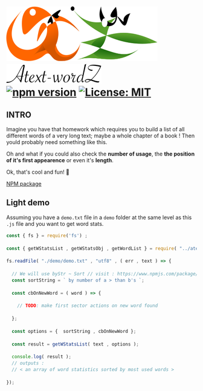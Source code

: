 # <img id="module-logo" src="https://github.com/ManuUseGitHub/atext-wordz/blob/master/at-wz-logo.svg"> <img id="module-logo" src="https://github.com/ManuUseGitHub/atext-wordz/blob/master/at-wz-typo-logo.svg"> <br/>[![npm version](https://badge.fury.io/js/atext-wordz.svg)](https://badge.fury.io/js/atext-wordz) [![License: MIT](https://img.shields.io/badge/License-MIT-61dafb.svg)](https://github.com/ManuUseGitHub/atext-wordz/blob/master/LICENSE)
## INTRO

Imagine you have that homework which requires you to build a list of all different words of a very long text; maybe a whole chapter of a book ! Then yould probably need something like this. 

Oh and what if you could also check the **number of usage**, the **the position of it's first appearence** or even it's **length**.

Ok, that's cool and fun! 🥳

[NPM package](https://www.npmjs.com/package/atext-wordz)

## Light demo
Assuming you have a `demo.txt` file in a `demo` folder at the same level as this `.js` file and you want to get word stats.
```js
const { fs } = require('fs') ;

const { getWStatsList , getWStatsObj , getWordList } = require( "../atext-wordz" );

fs.readFile( "./demo/demo.txt" , "utf8" , ( err , text ) => {

  // We will use byStr ~ Sort // visit : https://www.npmjs.com/package/bystr-sort
  const sortString = ` by number of a > than b's `;
  
  const cbOnNewWord = ( word ) => {
    
    // TODO: make first sector actions on new word found
    
  };

  const options = {  sortString , cbOnNewWord };

  const result = getWStatsList( text , options );

  console.log( result );
  // outputs :
  // < an array of word statistics sorted by most used words >

});
```
